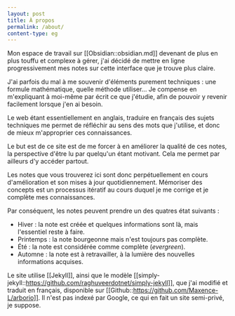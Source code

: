 ```yaml
---
layout: post
title: À propos
permalink: /about/
content-type: eg
---
```


Mon espace de travail sur [[Obsidian::obsidian.md]] devenant de plus en plus touffu et complexe à gérer, j'ai décidé de mettre en ligne progressivement mes notes sur cette interface que je trouve plus claire.

J'ai parfois du mal à me souvenir d'éléments purement techniques : une formule mathématique, quelle méthode utiliser... Je compense en m'expliquant à moi-même par écrit ce que j'étudie, afin de pouvoir y revenir facilement lorsque j'en ai besoin.

Le web étant essentiellement en anglais, traduire en français des sujets techniques me permet de réfléchir au sens des mots que j'utilise, et donc de mieux m'approprier ces connaissances.

Le but est de ce site est de me forcer à en améliorer la qualité de ces notes, la perspective d'être lu par quelqu'un étant motivant. Cela me permet par ailleurs d'y accéder partout.

Les notes que vous trouverez ici sont donc perpétuellement en cours d'amélioration et son mises à jour quotidiennement. Mémoriser des concepts est un processus itératif au cours duquel je me corrige et je complète mes connaissances. 

Par conséquent, les notes peuvent prendre un des quatres état suivants :

- Hiver : la note est créée et quelques informations sont là, mais l'essentiel reste à faire.
- Printemps : la note bourgeonne mais n'est toujours pas complète.
- Été : la note est considérée comme complète (*evergreen*).
- Automne : la note est à retravailler, à la lumière des nouvelles informations acquises.

Le site utilise [[Jekyll]], ainsi que le modèle [[simply-jekyll::https://github.com/raghuveerdotnet/simply-jekyll]], que j'ai modifié et traduit en français, disponible sur [[Github::https://github.com/Maxence-L/arborio]]. Il n'est pas indexé par Google, ce qui en fait un site semi-privé, je suppose.